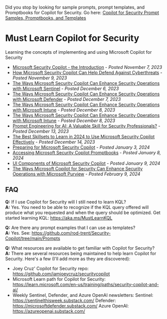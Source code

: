 Did you stop by looking for sample prompts, prompt templates, and Promptbooks for Copilot for Security. Go here: <a href="https://github.com/rod-trent/Security-Copilot/tree/main/Prompts" target="_blank">Copilot for Security Prompt Samples, Promptbooks, and Templates</a>

# Must Learn Copilot for Security<br>

Learning the concepts of implementing and using Microsoft Copilot for Security

* <a href="https://rodtrent.substack.com/p/microsoft-security-copilot-the-introduction" target="_blank">Microsoft Security Copilot - the Introduction</a> - <i>Posted November 7, 2023</i><br>
* <a href="https://rodtrent.substack.com/p/how-microsoft-security-copilot-can" target="_blank">How Microsoft Security Copilot Can Help Defend Against Cyberthreats</a> - <i>Posted November 9, 2023</i><br>
* <a href="https://rodtrent.substack.com/p/the-ways-microsoft-security-copilot" target="_blank">The Ways Microsoft Security Copilot Can Enhance Security Operations with Microsoft Sentinel</a> - <i>Posted December 6, 2023</i><br>
* <a href="https://rodtrent.substack.com/p/the-ways-microsoft-security-copilot-6c4" target="_blank">The Ways Microsoft Security Copilot Can Enhance Security Operations with Microsoft Defender</a> - <i>Posted December 7, 2023</i><br>
* <a href="https://rodtrent.substack.com/p/the-ways-microsoft-security-copilot-7d0" target="_blank">The Ways Microsoft Security Copilot Can Enhance Security Operations with Microsoft Intune</a> - <i>Posted December 8, 2023</i><br>
* <a href="https://rodtrent.substack.com/p/the-ways-microsoft-security-copilot-7d0" target="_blank">The Ways Microsoft Security Copilot Can Enhance Security Operations with Microsoft Intune</a> - <i>Posted December 8, 2023</i><br>
* <a href="https://rodtrent.substack.com/p/prompt-engineering-for-ai-a-valuable" target="_blank">Prompt Engineering for AI: A Valuable Skill for Security Professionals?</a> - <i>Posted December 13, 2023</i><br>
* <a href="https://rodtrent.substack.com/p/the-best-skillsets-to-learn-in-2024-c60" target="_blank">The Best Skillsets to Learn in 2024 to Use Microsoft Security Copilot Effectively</a> - <i>Posted December 14, 2023</i><br>
* <a href="https://rodtrent.substack.com/p/preparing-for-microsoft-security" target="_blank">Preparing for Microsoft Security Copilot</a> - <i>Posted January 3, 2024</i><br>
* <a href="https://rodtrent.substack.com/p/accessing-microsoft-security-copilot" target="_blank">Accessing Microsoft Security Copilot Promptbooks</a> - <i>Posted January 8, 2024</i><br>
* <a href="https://rodtrent.substack.com/p/ui-components-of-microsoft-security" target="_blank">UI Components of Microsoft Security Copilot</a> - <i>Posted January 9, 2024</i><br>
* <a href="https://rodtrent.substack.com/p/the-ways-microsoft-security-copilot-905" target="_blank">The Ways Microsoft Copilot for Security Can Enhance Security Operations with Microsoft Purview</a> - <i>Posted February 9, 2024</i><br>


## FAQ<br>

<b>Q:</b> If I use Copilot for Security will I still need to learn KQL?<br>
<b>A:</b> Yes. You need to be able to recognize if the KQL query offered will produce what you requested and when the query should be optimized. Get started learning KQL: https://aka.ms/MustLearnKQL

<b>Q:</b> Are there any prompt examples that I can use as templates?<br>
<b>A:</b> Yes. See: https://github.com/rod-trent/Security-Copilot/tree/main/Prompts<br>

<b>Q:</b> What resources are available to get familiar with Copilot for Security?<br>
<b>A:</b> There are several resources being maintained to help learn Copilot for Security. Here's a few (I'll add more as they are discovered):
* Joey Cruz' Copilot for Security repo: https://github.com/iamjoeycruz/securitycopilot
* Microsoft Learn path for Copilot for Security: https://learn.microsoft.com/en-us/training/paths/security-copilot-and-ai/
* Weekly Sentinel, Defender, and Azure OpenAI newsletters:
    Sentinel: https://sentinelthisweek.substack.com/
    Defender: https://microsoftdefender.substack.com/
    Azure OpenAI: https://azureopenai.substack.com/  
  


<br>
<br><br>


